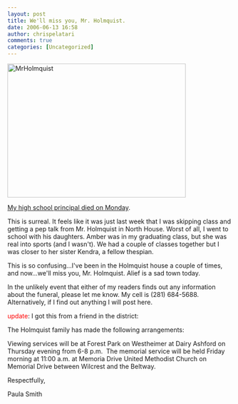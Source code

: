 ```yaml
---
layout: post
title: We'll miss you, Mr. Holmquist.
date: 2006-06-13 16:58
author: chrispelatari
comments: true
categories: [Uncategorized]
---
```

<a href="http://chrispelatari.files.wordpress.com/2006/06/mrholmquist.jpg"><img class="alignnone size-full wp-image-1150" alt="MrHolmquist" src="http://chrispelatari.files.wordpress.com/2006/06/mrholmquist.jpg" width="400" height="300" /></a>

<a href="http://www.click2houston.com/news/9358956/detail.html?subid=10100242#">My
high school principal died on Monday</a>.

This is surreal. It feels like it was just last week that I was skipping
class and getting a pep talk from Mr. Holmquist in North House. Worst of all, I
went to school with his daughters. Amber was in my graduating class, but she was
real into sports (and I wasn't). We had a couple of classes together but I was
closer to her sister Kendra, a fellow thespian.

This is so confusing...I've been in the Holmquist house a couple of times,
and now...we'll miss you, Mr. Holmquist. Alief is a sad town today.

In the unlikely event that either of my readers finds out any information
about the funeral, please let me know. My cell is (281) 684-5688. Alternatively,
if I find out anything I will post here.

<span style="color:#ff0000;">update</span>: I got this from a friend in the
district:

The Holmquist family
has made the following arrangements:

Viewing services will
be at Forest
Park on Westheimer at Dairy Ashford on Thursday evening
from 6-8 p.m.  The memorial service will be held Friday morning at 11:00
a.m. at Memoria Drive United Methodist Church on Memorial Drive between Wilcrest and the
Beltway.

Respectfully,

Paula
Smith
